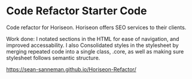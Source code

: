 # Code Refactor Starter Code
Code refactor for Horiseon. Horiseon offers SEO services to their clients.

Work done:
I notated sections in the HTML for ease of navigation, and improved accessability.
I also Consolidated styles in the stylesheet by merging repeated code into a single class, .core, as well as making sure stylesheet follows semantic structure.

https://sean-sanneman.github.io/Horiseon-Refactor/
